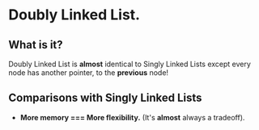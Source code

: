 # Doubly Linked List.

## What is it?

Doubly Linked List is **almost** identical to Singly Linked Lists except every node has another pointer, to the **previous** node!

## Comparisons with Singly Linked Lists

- **More memory === More flexibility.** (It's **almost** always a tradeoff).

